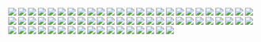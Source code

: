 ![](../DesignSketch/1.png)
![](../DesignSketch/2.png)
![](../DesignSketch/3.png)
![](../DesignSketch/4.png)
![](../DesignSketch/5.png)
![](../DesignSketch/6.png)
![](../DesignSketch/7.png)
![](../DesignSketch/8.png)
![](../DesignSketch/9.png)
![](../DesignSketch/10.png)
![](../DesignSketch/11.png)
![](../DesignSketch/12.png)
![](../DesignSketch/13.png)
![](../DesignSketch/14.png)
![](../DesignSketch/15.png)
![](../DesignSketch/16.png)
![](../DesignSketch/17.png)
![](../DesignSketch/18.png)
![](../DesignSketch/19.png)
![](../DesignSketch/20.png)
![](../DesignSketch/21.1.png)
![](../DesignSketch/21.2.png)
![](../DesignSketch/22.png)
![](../DesignSketch/23.png)
![](../DesignSketch/24.png)
![](../DesignSketch/25.png)
![](../DesignSketch/26.png)
![](../DesignSketch/27.png)
![](../DesignSketch/28.png)
![](../DesignSketch/29.1.png)
![](../DesignSketch/29.2.png)
![](../DesignSketch/30.1.png)
![](../DesignSketch/30.2.png)
![](../DesignSketch/30.3.png)
![](../DesignSketch/31.1.png)
![](../DesignSketch/31.2.png)
![](../DesignSketch/31.3.png)
![](../DesignSketch/31.4.png)
![](../DesignSketch/31.5.png)
![](../DesignSketch/32.1.png)
![](../DesignSketch/32.2.png)
![](../DesignSketch/33.png)
![](../DesignSketch/34.png)
![](../DesignSketch/35.png)
![](../DesignSketch/36.png)
![](../DesignSketch/37.png)
![](../DesignSketch/38.png)
![](../DesignSketch/39.png)
![](../DesignSketch/40.1.png)
![](../DesignSketch/40.2.png)
![](../DesignSketch/41.1.png)
![](../DesignSketch/41.2.png)
![](../DesignSketch/41.3.png)
![](../DesignSketch/41.4.png)
![](../DesignSketch/42.png)
![](../DesignSketch/43.png)
![](../DesignSketch/44.png)
![](../DesignSketch/45.1.png)
![](../DesignSketch/45.2.png)
![](../DesignSketch/45.3.png)
![](../DesignSketch/46.png)
![](../DesignSketch/47.png)
![](../DesignSketch/48.1.png)
![](../DesignSketch/48.2.png)
![](../DesignSketch/48.3.png)
![](../DesignSketch/49.png)
![](../DesignSketch/50.png)




